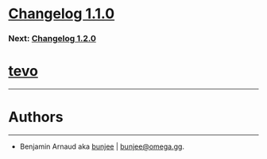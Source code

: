 # [Changelog 1.1.0](https://omega.gg/tevo/changes/1.1.0.html)

### Next: [Changelog 1.2.0](1.2.0.html)

# [tevo](https://omega.gg/tevo)
---

# Authors
---

- Benjamin Arnaud aka [bunjee](https://bunjee.me) | <bunjee@omega.gg>.
